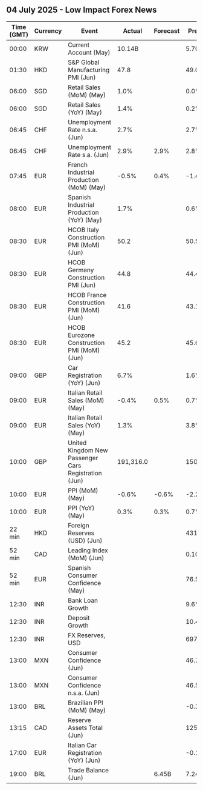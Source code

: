 ## 04 July 2025 - Low Impact Forex News

| Time (GMT) | Currency | Event | Actual | Forecast | Previous |
|------|----------|-------|--------|----------|----------|
| 00:00 | KRW | Current Account (May) | 10.14B |  | 5.70B |
| 01:30 | HKD | S&P Global Manufacturing PMI (Jun) | 47.8 |  | 49.0 |
| 06:00 | SGD | Retail Sales (MoM) (May) | 1.0% |  | 0.0% |
| 06:00 | SGD | Retail Sales (YoY) (May) | 1.4% |  | 0.2% |
| 06:45 | CHF | Unemployment Rate n.s.a. (Jun) | 2.7% |  | 2.7% |
| 06:45 | CHF | Unemployment Rate s.a. (Jun) | 2.9% | 2.9% | 2.8% |
| 07:45 | EUR | French Industrial Production (MoM) (May) | -0.5% | 0.4% | -1.4% |
| 08:00 | EUR | Spanish Industrial Production (YoY) (May) | 1.7% |  | 0.6% |
| 08:30 | EUR | HCOB Italy Construction PMI (MoM) (Jun) | 50.2 |  | 50.5 |
| 08:30 | EUR | HCOB Germany Construction PMI (Jun) | 44.8 |  | 44.4 |
| 08:30 | EUR | HCOB France Construction PMI (MoM) (Jun) | 41.6 |  | 43.1 |
| 08:30 | EUR | HCOB Eurozone Construction PMI (MoM) (Jun) | 45.2 |  | 45.6 |
| 09:00 | GBP | Car Registration (YoY) (Jun) | 6.7% |  | 1.6% |
| 09:00 | EUR | Italian Retail Sales (MoM) (May) | -0.4% | 0.5% | 0.7% |
| 09:00 | EUR | Italian Retail Sales (YoY) (May) | 1.3% |  | 3.8% |
| 10:00 | GBP | United Kingdom New Passenger Cars Registration (Jun) | 191,316.0 |  | 150,070.0 |
| 10:00 | EUR | PPI (MoM) (May) | -0.6% | -0.6% | -2.2% |
| 10:00 | EUR | PPI (YoY) (May) | 0.3% | 0.3% | 0.7% |
| 22 min | HKD | Foreign Reserves (USD) (Jun) |  |  | 431.00B |
| 52 min | CAD | Leading Index (MoM) (Jun) |  |  | 0.10% |
| 52 min | EUR | Spanish Consumer Confidence (May) |  |  | 76.5 |
| 12:30 | INR | Bank Loan Growth |  |  | 9.6% |
| 12:30 | INR | Deposit Growth |  |  | 10.4% |
| 12:30 | INR | FX Reserves, USD |  |  | 697.94B |
| 13:00 | MXN | Consumer Confidence (Jun) |  |  | 46.7 |
| 13:00 | MXN | Consumer Confidence n.s.a. (Jun) |  |  | 46.5 |
| 13:00 | BRL | Brazilian PPI (MoM) (May) |  |  | -0.36% |
| 13:15 | CAD | Reserve Assets Total (Jun) |  |  | 125.0B |
| 17:00 | EUR | Italian Car Registration (YoY) (Jun) |  |  | -0.1% |
| 19:00 | BRL | Trade Balance (Jun) |  | 6.45B | 7.24B |
